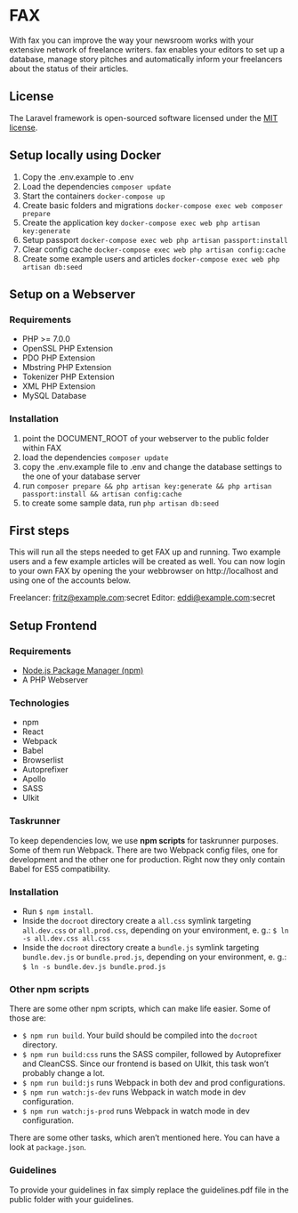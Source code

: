 # FAX

With fax you can improve the way your newsroom works with your extensive network of freelance writers. fax enables your editors to set up a database, manage story pitches and automatically inform your freelancers about the status of their articles.

## License

The Laravel framework is open-sourced software licensed under the [MIT license](http://opensource.org/licenses/MIT).

## Setup locally using Docker

1. Copy the .env.example to .env
2. Load the dependencies `composer update`
3. Start the containers `docker-compose up`
4. Create basic folders and migrations `docker-compose exec web composer prepare`
5. Create the application key `docker-compose exec web php artisan key:generate`
6. Setup passport `docker-compose exec web php artisan passport:install`
7. Clear config cache `docker-compose exec web php artisan config:cache`
8. Create some example users and articles `docker-compose exec web php artisan db:seed`

## Setup on a Webserver

### Requirements

* PHP >= 7.0.0
* OpenSSL PHP Extension
* PDO PHP Extension
* Mbstring PHP Extension
* Tokenizer PHP Extension
* XML PHP Extension
* MySQL Database

### Installation

1. point the DOCUMENT_ROOT of your webserver to the public folder within FAX
2. load the dependencies `composer update`
3. copy the .env.example file to .env and change the database settings to the one of your database server
4. run `composer prepare && php artisan key:generate && php artisan passport:install && artisan config:cache`
5. to create some sample data, run `php artisan db:seed`

## First steps

This will run all the steps needed to get FAX up and running. Two example users and a few
example articles will be created as well. You can now login to your own FAX by opening the
your webbrowser on http://localhost and using one of the accounts below.

Freelancer: fritz@example.com:secret
Editor: eddi@example.com:secret

## Setup Frontend

### Requirements
- [Node.js Package Manager (npm)](https://www.npmjs.com/get-npm)
- A PHP Webserver

### Technologies
- npm
- React
- Webpack
- Babel
- Browserlist
- Autoprefixer
- Apollo
- SASS
- UIkit

### Taskrunner
To keep dependencies low, we use **npm scripts** for taskrunner purposes. Some of them run Webpack. There are two Webpack config files, one for development and the other one for production. Right now they only contain Babel for ES5 compatibility.

### Installation
- Run `$ npm install`.
- Inside the `docroot` directory create a `all.css` symlink targeting `all.dev.css` or `all.prod.css`, depending on your environment, e. g.: `$ ln -s all.dev.css all.css`
- Inside the `docroot` directory create a `bundle.js` symlink targeting `bundle.dev.js` or `bundle.prod.js`, depending on your environment, e. g.: `$ ln -s bundle.dev.js bundle.prod.js`

### Other npm scripts
There are some other npm scripts, which can make life easier. Some of those are:
- `$ npm run build`. Your build should be compiled into the `docroot` directory.
- `$ npm run build:css` runs the SASS compiler, followed by Autoprefixer and CleanCSS. Since our frontend is based on UIkit, this task won’t probably change a lot.
- `$ npm run build:js` runs Webpack in both dev and prod configurations.
- `$ npm run watch:js-dev` runs Webpack in watch mode in dev configuration.
- `$ npm run watch:js-prod` runs Webpack in watch mode in dev configuration.

There are some other tasks, which aren’t mentioned here. You can have a look at `package.json`.

### Guidelines

To provide your guidelines in fax simply replace the guidelines.pdf file in the public folder with your guidelines.